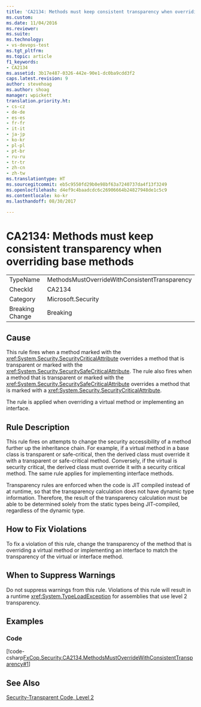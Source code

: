 ```yaml
---
title: 'CA2134: Methods must keep consistent transparency when overriding base methods | Microsoft Docs'
ms.custom: 
ms.date: 11/04/2016
ms.reviewer: 
ms.suite: 
ms.technology:
- vs-devops-test
ms.tgt_pltfrm: 
ms.topic: article
f1_keywords:
- CA2134
ms.assetid: 3b17e487-0326-442e-90e1-dc0ba9cdd3f2
caps.latest.revision: 9
author: stevehoag
ms.author: shoag
manager: wpickett
translation.priority.ht:
- cs-cz
- de-de
- es-es
- fr-fr
- it-it
- ja-jp
- ko-kr
- pl-pl
- pt-br
- ru-ru
- tr-tr
- zh-cn
- zh-tw
ms.translationtype: HT
ms.sourcegitcommit: eb5c9550fd29b0e98bf63a7240737da4f13f3249
ms.openlocfilehash: d4ef9c4baadcdc6c26906664b24827948de1c5c9
ms.contentlocale: ko-kr
ms.lasthandoff: 08/30/2017

---
```

# <a name="ca2134-methods-must-keep-consistent-transparency-when-overriding-base-methods"></a>CA2134: Methods must keep consistent transparency when overriding base methods
|||  
|-|-|  
|TypeName|MethodsMustOverrideWithConsistentTransparency|  
|CheckId|CA2134|  
|Category|Microsoft.Security|  
|Breaking Change|Breaking|  
  
## <a name="cause"></a>Cause  
 This rule fires when a method marked with the <xref:System.Security.SecurityCriticalAttribute> overrides a method that is transparent or marked with the <xref:System.Security.SecuritySafeCriticalAttribute>. The rule also fires when a method that is transparent or marked with the <xref:System.Security.SecuritySafeCriticalAttribute> overrides a method that is marked with a <xref:System.Security.SecurityCriticalAttribute>.  
  
 The rule is applied when overriding a virtual method or implementing an interface.  
  
## <a name="rule-description"></a>Rule Description  
 This rule fires on attempts to change the security accessibility of a method further up the inheritance chain. For example, if a virtual method in a base class is transparent or safe-critical, then the derived class must override it with a transparent or safe-critical method. Conversely, if the virtual is security critical, the derived class must override it with a security critical method. The same rule applies for implementing interface methods.  
  
 Transparency rules are enforced when the code is JIT compiled instead of at runtime, so that the transparency calculation does not have dynamic type information. Therefore, the result of the transparency calculation must be able to be determined solely from the static types being JIT-compiled, regardless of the dynamic type.  
  
## <a name="how-to-fix-violations"></a>How to Fix Violations  
 To fix a violation of this rule, change the transparency of the method that is overriding a virtual method or implementing an interface to match the transparency of the virtual or interface method.  
  
## <a name="when-to-suppress-warnings"></a>When to Suppress Warnings  
 Do not suppress warnings from this rule. Violations of this rule will result in a runtime <xref:System.TypeLoadException> for assemblies that use level 2 transparency.  
  
## <a name="examples"></a>Examples  
  
### <a name="code"></a>Code  
 [!code-csharp[FxCop.Security.CA2134.MethodsMustOverrideWithConsistentTransparency#1](../code-quality/codesnippet/CSharp/ca2134-methods-must-keep-consistent-transparency-when-overriding-base-methods_1.cs)]  
  
## <a name="see-also"></a>See Also  
 [Security-Transparent Code, Level 2](http://msdn.microsoft.com/Library/4d05610a-0da6-4f08-acea-d54c9d6143c0)
